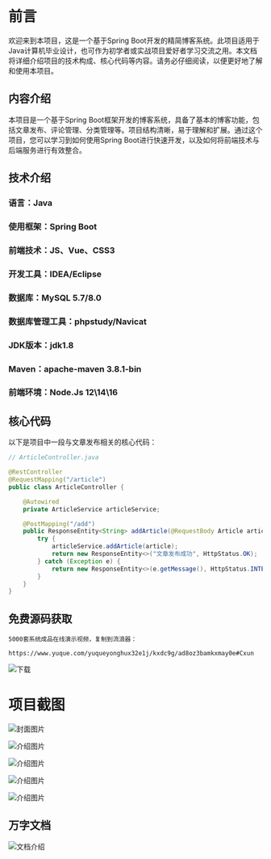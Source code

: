 # 前言

欢迎来到本项目，这是一个基于Spring Boot开发的精简博客系统。此项目适用于Java计算机毕业设计，也可作为初学者或实战项目爱好者学习交流之用。本文档将详细介绍项目的技术构成、核心代码等内容。请务必仔细阅读，以便更好地了解和使用本项目。

## 内容介绍

本项目是一个基于Spring Boot框架开发的博客系统，具备了基本的博客功能，包括文章发布、评论管理、分类管理等。项目结构清晰，易于理解和扩展。通过这个项目，您可以学习到如何使用Spring Boot进行快速开发，以及如何将前端技术与后端服务进行有效整合。

## 技术介绍

### 语言：Java
### 使用框架：Spring Boot
### 前端技术：JS、Vue、CSS3
### 开发工具：IDEA/Eclipse
### 数据库：MySQL 5.7/8.0
### 数据库管理工具：phpstudy/Navicat
### JDK版本：jdk1.8
### Maven：apache-maven 3.8.1-bin
### 前端环境：Node.Js 12\14\16

## 核心代码

以下是项目中一段与文章发布相关的核心代码：

```java
// ArticleController.java

@RestController
@RequestMapping("/article")
public class ArticleController {

    @Autowired
    private ArticleService articleService;

    @PostMapping("/add")
    public ResponseEntity<String> addArticle(@RequestBody Article article) {
        try {
            articleService.addArticle(article);
            return new ResponseEntity<>("文章发布成功", HttpStatus.OK);
        } catch (Exception e) {
            return new ResponseEntity<>(e.getMessage(), HttpStatus.INTERNAL_SERVER_ERROR);
        }
    }
}
```

## 免费源码获取

```
5000套系统成品在线演示视频，复制到流浪器： 
```
```
https://www.yuque.com/yuqueyonghux32e1j/kxdc9g/ad8oz3bamkxmay0e#Cxun
```
![下载](https://img12.360buyimg.com/ddimg/jfs/t1/339687/11/1349/28408/68ad865fF412d7877/adaa650483a100f2.jpg)

# 项目截图

![封面图片](https://img10.360buyimg.com/ddimg/jfs/t1/311803/32/26574/130375/689ddb58Fc95a4abb/88ef1fd9cba7acc8.jpg)

![介绍图片](https://img11.360buyimg.com/ddimg/jfs/t1/318481/27/25097/35558/689ddb36Ffd59f5f7/bc6f4a875a09276d.jpg)

![介绍图片](https://img12.360buyimg.com/ddimg/jfs/t1/328732/36/4543/56688/689ddb3aFc0237f0e/bb2500cc03aa8b57.jpg)

![介绍图片](https://img12.360buyimg.com/ddimg/jfs/t1/320699/30/25425/52610/689ddb44F0c92bd58/e8bc27bc13912c57.jpg)

![介绍图片](https://img11.360buyimg.com/ddimg/jfs/t1/309625/18/26302/62198/689ddb47F06c842d1/fe7d8afb7b48c66b.jpg)


## 万字文档
![文档介绍](https://img14.360buyimg.com/ddimg/jfs/t1/338393/1/3576/156947/68b1ad0cF74dc525c/ff9cd6c574295685.jpg)
